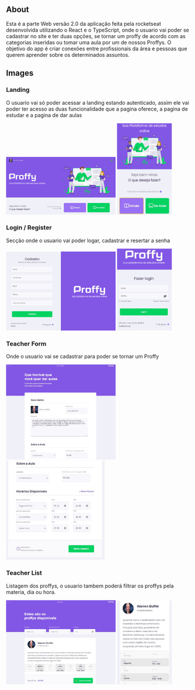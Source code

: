 ## About 

Esta é a parte Web versão 2.0 da aplicação feita pela rocketseat desenvolvida utilizando o React e o TypeScript, onde o usuario vai poder se cadastrar no site e ter duas opções, se tornar um proffy de acordo com as categorias inseridas ou tomar uma aula por um de nossos Proffys. 
O objetivo do app é criar conexões entre profissionais da área e pessoas que querem aprender sobre os determinados assuntos.
    
## Images

### Landing
O usuario vai só poder acessar a landing estando autenticado, assim ele vai poder ter acesso as duas funcionalidade que a pagina oferece, a pagina de estudar e a pagina de dar aulas
<div style={{display: flex}}>
<img src="public/git-images/Landing.PNG" alt="drawing" width="300px"/>
<img src="public/git-images/landing 2.JPG" alt="drawing" width="150px" height="250px" />
</div>

### Login / Register
Secção onde o usuario vai poder logar, cadastrar e resertar a senha
<div style={{display: flex}}>
<img src="public/git-images/cadastro.JPG" alt="drawing" width="300px" style={{margin-right: 15px}}/>
<img src="public/git-images/login.JPG" alt="drawing" width="150px" />
</div>

### Teacher Form
Onde o usuario vai se cadastrar para poder se tornar um Proffy
<div style={{display: flex}}>
<img src="public/git-images/teacher form.JPG" alt="drawing" width="300px" style={{margin-right: 15px}}/>
<img src="public/git-images/teacher form 2.JPG" alt="drawing" width="270px" />
</div>

### Teacher List
Listagem dos proffys, o usuario tambem poderá filtrar os proffys pela materia, dia ou hora.
<div style={{display: flex}}>
<img src="public/git-images/teacher list.JPG" alt="drawing" width="300px" style={{margin-right: 15px}}/>
<img src="public/git-images/teacher list 2.JPG" alt="drawing" width="150px" />
</div>
